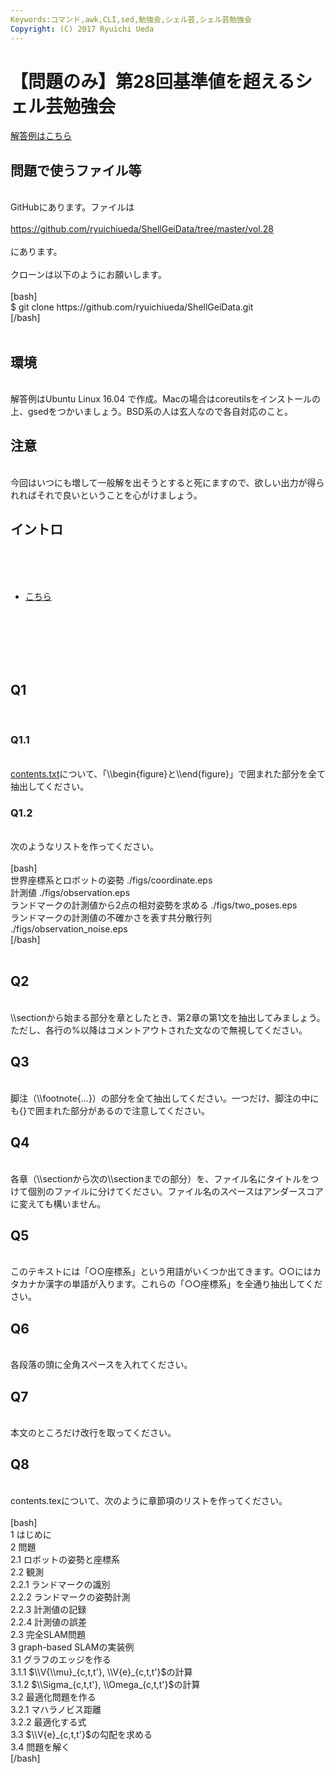 ```yaml
---
Keywords:コマンド,awk,CLI,sed,勉強会,シェル芸,シェル芸勉強会
Copyright: (C) 2017 Ryuichi Ueda
---
```


# 【問題のみ】第28回基準値を超えるシェル芸勉強会
<a href="https://blog.ueda.asia/?p=9575">解答例はこちら</a><br />
<h2>問題で使うファイル等</h2><br />
GitHubにあります。ファイルは<br />
<br />
<a href="https://github.com/ryuichiueda/ShellGeiData/tree/master/vol.28" target="_blank" rel="noopener noreferrer">https://github.com/ryuichiueda/ShellGeiData/tree/master/vol.28</a><br />
<br />
にあります。<br />
<br />
クローンは以下のようにお願いします。<br />
<br />
[bash]<br />
$ git clone https://github.com/ryuichiueda/ShellGeiData.git<br />
[/bash]<br />
<br />
<h2>環境</h2><br />
解答例はUbuntu Linux 16.04 で作成。Macの場合はcoreutilsをインストールの上、gsedをつかいましょう。BSD系の人は玄人なので各自対応のこと。<br />
<h2>注意</h2><br />
今回はいつにも増して一般解を出そうとすると死にますので、欲しい出力が得られればそれで良いということを心がけましょう。<br />
<h2>イントロ</h2><br />
<br />
<ul><br />
	<li><a href="https://blog.ueda.asia/?presenpress=%e7%ac%ac28%e5%9b%9e%e5%9f%ba%e6%ba%96%e5%80%a4%e3%82%92%e8%b6%85%e3%81%88%e3%82%8b%e3%82%b7%e3%82%a7%e3%83%ab%e8%8a%b8%e5%8b%89%e5%bc%b7%e4%bc%9a">こちら</a></li><br />
</ul><br />
<br />
<br />
<br />
<h2>Q1</h2><br />
<h3>Q1.1</h3><br />
<a href="https://github.com/ryuichiueda/commentary_on_graph-based_slam/blob/master/contents.tex" target="_blank" rel="noopener noreferrer">contents.txt</a>について、「\\begin{figure}と\\end{figure}」で囲まれた部分を全て抽出してください。<br />
<h3>Q1.2</h3><br />
次のようなリストを作ってください。<br />
<br />
[bash]<br />
世界座標系とロボットの姿勢 ./figs/coordinate.eps<br />
計測値 ./figs/observation.eps<br />
ランドマークの計測値から2点の相対姿勢を求める ./figs/two_poses.eps<br />
ランドマークの計測値の不確かさを表す共分散行列 ./figs/observation_noise.eps<br />
[/bash]<br />
<br />
<h2>Q2</h2><br />
\\sectionから始まる部分を章としたとき、第2章の第1文を抽出してみましょう。ただし、各行の%以降はコメントアウトされた文なので無視してください。<br />
<h2>Q3</h2><br />
脚注（\\footnote{...}）の部分を全て抽出してください。一つだけ、脚注の中にも{}で囲まれた部分があるので注意してください。<br />
<h2>Q4</h2><br />
各章（\\sectionから次の\\sectionまでの部分）を、ファイル名にタイトルをつけて個別のファイルに分けてください。ファイル名のスペースはアンダースコアに変えても構いません。<br />
<h2>Q5</h2><br />
このテキストには「○○座標系」という用語がいくつか出てきます。○○にはカタカナか漢字の単語が入ります。これらの「○○座標系」を全通り抽出してください。<br />
<h2>Q6</h2><br />
各段落の頭に全角スペースを入れてください。<br />
<h2>Q7</h2><br />
本文のところだけ改行を取ってください。<br />
<h2>Q8</h2><br />
contents.texについて、次のように章節項のリストを作ってください。<br />
<br />
[bash]<br />
1 はじめに<br />
2 問題<br />
2.1 ロボットの姿勢と座標系<br />
2.2 観測<br />
2.2.1 ランドマークの識別<br />
2.2.2 ランドマークの姿勢計測<br />
2.2.3 計測値の記録<br />
2.2.4 計測値の誤差<br />
2.3 完全SLAM問題<br />
3 graph-based SLAMの実装例<br />
3.1 グラフのエッジを作る<br />
3.1.1 $\\V{\\mu}_{c,t,t'}, \\V{e}_{c,t,t'}$の計算<br />
3.1.2 $\\Sigma_{c,t,t'}, \\Omega_{c,t,t'}$の計算<br />
3.2 最適化問題を作る<br />
3.2.1 マハラノビス距離<br />
3.2.2 最適化する式<br />
3.3 $\\V{e}_{c,t,t'}$の勾配を求める<br />
3.4 問題を解く<br />
[/bash]<br />

